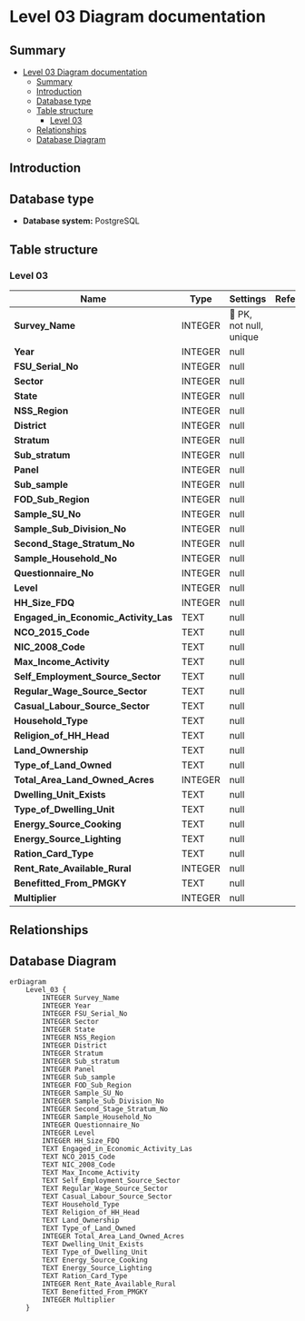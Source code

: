 # Level 03 Diagram documentation
## Summary

- [Level 03 Diagram documentation](#level-03-diagram-documentation)
	- [Summary](#summary)
	- [Introduction](#introduction)
	- [Database type](#database-type)
	- [Table structure](#table-structure)
		- [Level 03](#level-03)
	- [Relationships](#relationships)
	- [Database Diagram](#database-diagram)

## Introduction

## Database type

- **Database system:** PostgreSQL
## Table structure

### Level 03

| Name        | Type          | Settings                      | References                    | Note                           |
|-------------|---------------|-------------------------------|-------------------------------|--------------------------------|
| **Survey_Name** | INTEGER | 🔑 PK, not null, unique |  | |
| **Year** | INTEGER | null |  | |
| **FSU_Serial_No** | INTEGER | null |  | |
| **Sector** | INTEGER | null |  | |
| **State** | INTEGER | null |  | |
| **NSS_Region** | INTEGER | null |  | |
| **District** | INTEGER | null |  | |
| **Stratum** | INTEGER | null |  | |
| **Sub_stratum** | INTEGER | null |  | |
| **Panel** | INTEGER | null |  | |
| **Sub_sample** | INTEGER | null |  | |
| **FOD_Sub_Region** | INTEGER | null |  | |
| **Sample_SU_No** | INTEGER | null |  | |
| **Sample_Sub_Division_No** | INTEGER | null |  | |
| **Second_Stage_Stratum_No** | INTEGER | null |  | |
| **Sample_Household_No** | INTEGER | null |  | |
| **Questionnaire_No** | INTEGER | null |  | |
| **Level** | INTEGER | null |  | |
| **HH_Size_FDQ** | INTEGER | null |  | |
| **Engaged_in_Economic_Activity_Las** | TEXT | null |  | |
| **NCO_2015_Code** | TEXT | null |  | |
| **NIC_2008_Code** | TEXT | null |  | |
| **Max_Income_Activity** | TEXT | null |  | |
| **Self_Employment_Source_Sector** | TEXT | null |  | |
| **Regular_Wage_Source_Sector** | TEXT | null |  | |
| **Casual_Labour_Source_Sector** | TEXT | null |  | |
| **Household_Type** | TEXT | null |  | |
| **Religion_of_HH_Head** | TEXT | null |  | |
| **Land_Ownership** | TEXT | null |  | |
| **Type_of_Land_Owned** | TEXT | null |  | |
| **Total_Area_Land_Owned_Acres** | INTEGER | null |  | |
| **Dwelling_Unit_Exists** | TEXT | null |  | |
| **Type_of_Dwelling_Unit** | TEXT | null |  | |
| **Energy_Source_Cooking** | TEXT | null |  | |
| **Energy_Source_Lighting** | TEXT | null |  | |
| **Ration_Card_Type** | TEXT | null |  | |
| **Rent_Rate_Available_Rural** | INTEGER | null |  | |
| **Benefitted_From_PMGKY** | TEXT | null |  | |
| **Multiplier** | INTEGER | null |  | | 


## Relationships


## Database Diagram

```mermaid
erDiagram
	Level_03 {
		INTEGER Survey_Name
		INTEGER Year
		INTEGER FSU_Serial_No
		INTEGER Sector
		INTEGER State
		INTEGER NSS_Region
		INTEGER District
		INTEGER Stratum
		INTEGER Sub_stratum
		INTEGER Panel
		INTEGER Sub_sample
		INTEGER FOD_Sub_Region
		INTEGER Sample_SU_No
		INTEGER Sample_Sub_Division_No
		INTEGER Second_Stage_Stratum_No
		INTEGER Sample_Household_No
		INTEGER Questionnaire_No
		INTEGER Level
		INTEGER HH_Size_FDQ
		TEXT Engaged_in_Economic_Activity_Las
		TEXT NCO_2015_Code
		TEXT NIC_2008_Code
		TEXT Max_Income_Activity
		TEXT Self_Employment_Source_Sector
		TEXT Regular_Wage_Source_Sector
		TEXT Casual_Labour_Source_Sector
		TEXT Household_Type
		TEXT Religion_of_HH_Head
		TEXT Land_Ownership
		TEXT Type_of_Land_Owned
		INTEGER Total_Area_Land_Owned_Acres
		TEXT Dwelling_Unit_Exists
		TEXT Type_of_Dwelling_Unit
		TEXT Energy_Source_Cooking
		TEXT Energy_Source_Lighting
		TEXT Ration_Card_Type
		INTEGER Rent_Rate_Available_Rural
		TEXT Benefitted_From_PMGKY
		INTEGER Multiplier
	}
```